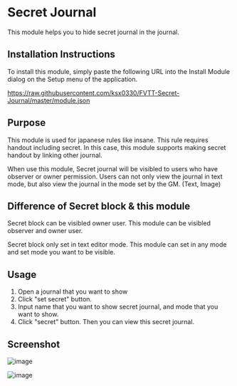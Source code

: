 Secret Journal
=============
This module helps you to hide secret journal in the journal.

Installation Instructions
-------------
To install this module, simply paste the following URL into the Install Module
dialog on the Setup menu of the application.

https://raw.githubusercontent.com/ksx0330/FVTT-Secret-Journal/master/module.json


Purpose
-------------
This module is used for japanese rules like insane.
This rule requires handout including secret. 
In this case, this module supports making secret handout by linking other journal.


When use this module, 
Secret journal will be visibled to users who have observer or owner permission.
Users can not only view the journal in text mode, but also view the journal in the mode set by the GM. (Text, Image)


Difference of Secret block & this module
-------------
Secret block can be visibled owner user.
This module can be visibled observer and owner user.


Secret block only set in text editor mode. 
This module can set in any mode and set mode you want to be visible.


Usage
-------------
1. Open a journal that you want to show
2. Click "set secret" button.
3. Input name that you want to show secret journal, and mode that you want to show.
4. Click "secret" button. Then you can view this secret journal.


Screenshot
-------------
![image](https://user-images.githubusercontent.com/15700174/95405501-ec381a00-0952-11eb-99ed-77cb79798040.png)

![image](https://user-images.githubusercontent.com/15700174/95405529-096ce880-0953-11eb-9169-68fb5e4659aa.png)
